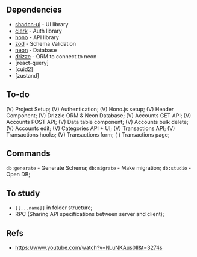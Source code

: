 ## Dependencies
- [shadcn-ui](https://ui.shadcn.com) - UI library
- [clerk](https://clerk.com/docs) - Auth library
- [hono](https://hono.dev) - API library
- [zod](https://zod.dev) - Schema Validation
- [neon](https://neon.tech) - Database
- [drizze](https://orm.drizzle.team) - ORM to connect to neon
- [react-query]
- [cuid2]
- [zustand]

## To-do
(V) Project Setup;
(V) Authentication;
(V) Hono.js setup;
(V) Header Component;
(V) Drizzle ORM & Neon Database;
(V) Accounts GET API;
(V) Accounts POST API;
(V) Data table component;
(V) Accounts bulk delete;
(V) Accounts edit;
(V) Categories API + UI;
(V) Transactions API;
(V) Transactions hooks;
(V) Transactions form;
( ) Transactions page;

## Commands
`db:generate` - Generate Schema;
`db:migrate` - Make migration;
`db:studio` - Open DB;

## To study
- `[[...name]]` in folder structure;
- RPC (Sharing API specifications between server and client);

## Refs
- https://www.youtube.com/watch?v=N_uNKAus0II&t=3274s